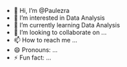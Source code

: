 - 👋 Hi, I’m @Paulezra
- 👀 I’m interested in Data Analysis
- 🌱 I’m currently learning Data Analysis
- 💞️ I’m looking to collaborate on ...
- 📫 How to reach me ...
- 😄 Pronouns: ...
- ⚡ Fun fact: ...

<!---
Paulezra/Paulezra is a ✨ special ✨ repository because its `README.md` (this file) appears on your GitHub profile.
You can click the Preview link to take a look at your changes.
--->
